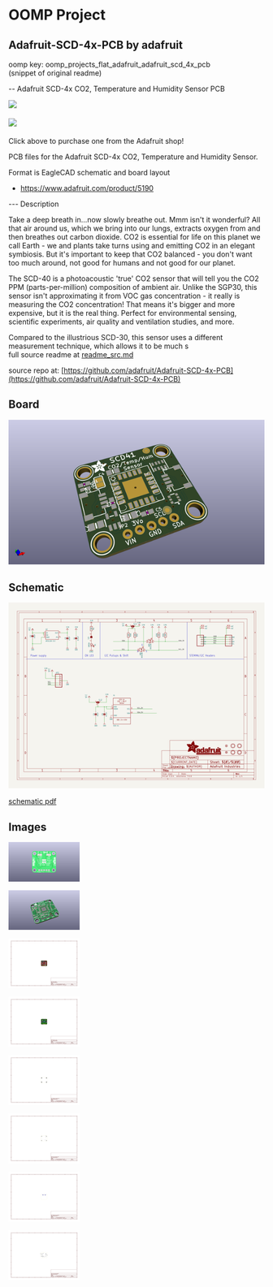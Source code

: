 # OOMP Project  
## Adafruit-SCD-4x-PCB  by adafruit  
  
oomp key: oomp_projects_flat_adafruit_adafruit_scd_4x_pcb  
(snippet of original readme)  
  
-- Adafruit SCD-4x CO2, Temperature and Humidity Sensor PCB  
  
<a href="http://www.adafruit.com/products/5190"><img src="assets/5190.jpg?raw=true" width="500px"></a><br/>  
<a href="http://www.adafruit.com/products/5187"><img src="assets/5187.jpg?raw=true" width="500px"></a><br/>  
Click above to purchase one from the Adafruit shop!  
  
PCB files for the Adafruit SCD-4x CO2, Temperature and Humidity Sensor.   
  
Format is EagleCAD schematic and board layout  
* https://www.adafruit.com/product/5190  
  
--- Description  
  
Take a deep breath in...now slowly breathe out. Mmm isn't it wonderful? All that air around us, which we bring into our lungs, extracts oxygen from and then breathes out carbon dioxide. CO2 is essential for life on this planet we call Earth - we and plants take turns using and emitting CO2 in an elegant symbiosis. But it's important to keep that CO2 balanced - you don't want too much around, not good for humans and not good for our planet.  
  
The SCD-40 is a photoacoustic 'true' CO2 sensor that will tell you the CO2 PPM (parts-per-million) composition of ambient air. Unlike the SGP30, this sensor isn't approximating it from VOC gas concentration - it really is measuring the CO2 concentration! That means it's bigger and more expensive, but it is the real thing. Perfect for environmental sensing, scientific experiments, air quality and ventilation studies, and more.  
  
Compared to the illustrious SCD-30, this sensor uses a different measurement technique, which allows it to be much s  
  full source readme at [readme_src.md](readme_src.md)  
  
source repo at: [https://github.com/adafruit/Adafruit-SCD-4x-PCB](https://github.com/adafruit/Adafruit-SCD-4x-PCB)  
## Board  
  
[![working_3d.png](working_3d_600.png)](working_3d.png)  
## Schematic  
  
[![working_schematic.png](working_schematic_600.png)](working_schematic.png)  
  
[schematic pdf](working_schematic.pdf)  
## Images  
  
[![working_3D_bottom.png](working_3D_bottom_140.png)](working_3D_bottom.png)  
  
[![working_3D_top.png](working_3D_top_140.png)](working_3D_top.png)  
  
[![working_assembly_page_01.png](working_assembly_page_01_140.png)](working_assembly_page_01.png)  
  
[![working_assembly_page_02.png](working_assembly_page_02_140.png)](working_assembly_page_02.png)  
  
[![working_assembly_page_03.png](working_assembly_page_03_140.png)](working_assembly_page_03.png)  
  
[![working_assembly_page_04.png](working_assembly_page_04_140.png)](working_assembly_page_04.png)  
  
[![working_assembly_page_05.png](working_assembly_page_05_140.png)](working_assembly_page_05.png)  
  
[![working_assembly_page_06.png](working_assembly_page_06_140.png)](working_assembly_page_06.png)  
